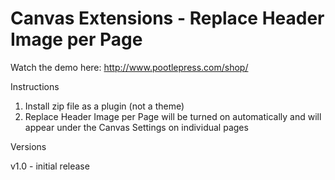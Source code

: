 Canvas Extensions - Replace Header Image per Page
=================================================

Watch the demo here: http://www.pootlepress.com/shop/

Instructions

1. Install zip file as a plugin (not a theme)
2. Replace Header Image per Page will be turned on automatically and will appear under the Canvas Settings on individual pages

Versions

v1.0 - initial release
